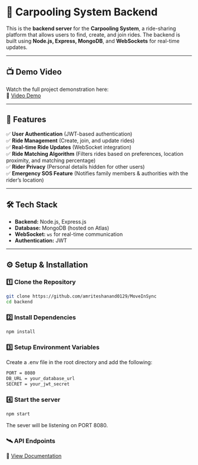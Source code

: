 # 🚗 Carpooling System Backend  

This is the **backend server** for the **Carpooling System**, a ride-sharing platform that allows users to find, create, and join rides. The backend is built using **Node.js, Express, MongoDB**, and **WebSockets** for real-time updates.

---

## 📺 **Demo Video**
Watch the full project demonstration here:  
🔗 [Video Demo](https://drive.google.com/drive/folders/1TDNILCOFfVENKyc-CCbK3V-lNyYy4pZm?usp=drive_link)  

---

## 🚀 **Features**
✅ **User Authentication** (JWT-based authentication)  
✅ **Ride Management** (Create, join, and update rides)  
✅ **Real-time Ride Updates** (WebSocket integration)  
✅ **Ride Matching Algorithm** (Filters rides based on preferences, location proximity, and matching percentage)  
✅ **Rider Privacy** (Personal details hidden for other users)  
✅ **Emergency SOS Feature** (Notifies family members & authorities with the rider’s location)  

---

## 🛠️ **Tech Stack**
- **Backend:** Node.js, Express.js  
- **Database:** MongoDB (hosted on Atlas)
- **WebSocket:** `ws` for real-time communication  
- **Authentication:** JWT  

---

## ⚙️ **Setup & Installation**

### **1️⃣ Clone the Repository**
```sh
git clone https://github.com/amriteshanand0129/MoveInSync
cd backend
```

### **2️⃣ Install Dependencies**
```sh
npm install
```

### **3️⃣  Setup Environment Variables**
Create a .env file in the root directory and add the following:
```sh
PORT = 8080
DB_URL = your_database_url
SECRET = your_jwt_secret
```

### **4️⃣ Start the server**
```sh
npm start
```

The sever will be listening on PORT 8080.

### 🛰️ **API Endpoints**  ###

🔗 [View Documentation](https://documenter.getpostman.com/view/33774669/2sAYXEFJSi)
